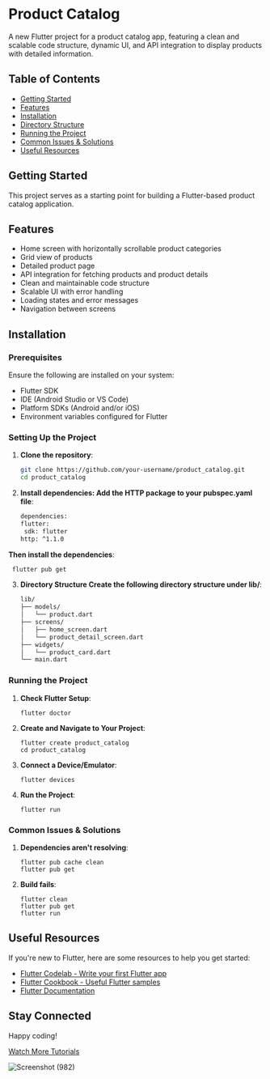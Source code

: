 # Product Catalog

A new Flutter project for a product catalog app, featuring a clean and scalable code structure, dynamic UI, and API integration to display products with detailed information.

## Table of Contents
- [Getting Started](#getting-started)
- [Features](#features)
- [Installation](#installation)
- [Directory Structure](#directory-structure)
- [Running the Project](#running-the-project)
- [Common Issues & Solutions](#common-issues--solutions)
- [Useful Resources](#useful-resources)

## Getting Started

This project serves as a starting point for building a Flutter-based product catalog application.

## Features

- Home screen with horizontally scrollable product categories
- Grid view of products
- Detailed product page
- API integration for fetching products and product details
- Clean and maintainable code structure
- Scalable UI with error handling
- Loading states and error messages
- Navigation between screens

## Installation

### Prerequisites
Ensure the following are installed on your system:
- Flutter SDK
- IDE (Android Studio or VS Code)
- Platform SDKs (Android and/or iOS)
- Environment variables configured for Flutter

### Setting Up the Project

1. **Clone the repository**:
   ```bash
   git clone https://github.com/your-username/product_catalog.git
   cd product_catalog
   
2. **Install dependencies: Add the HTTP package to your pubspec.yaml file**:
   ```bash
   dependencies:
   flutter:
    sdk: flutter
   http: ^1.1.0
   
  **Then install the dependencies**:
  ```bash
   flutter pub get
  ```

3. **Directory Structure Create the following directory structure under lib/**:
   ```bash
   lib/
   ├── models/
   │   └── product.dart
   ├── screens/
   │   ├── home_screen.dart
   │   └── product_detail_screen.dart
   ├── widgets/
   │   └── product_card.dart
   └── main.dart

### Running the Project

1. **Check Flutter Setup**:
   ```
   flutter doctor

2. **Create and Navigate to Your Project**:
   ```
   flutter create product_catalog
   cd product_catalog

3. **Connect a Device/Emulator**:
   ```
   flutter devices

4. **Run the Project**:
   ```
   flutter run

### Common Issues & Solutions

1. **Dependencies aren't resolving**:
   ```
   flutter pub cache clean
   flutter pub get

2. **Build fails**:
   ```
   flutter clean
   flutter pub get
   flutter run

## Useful Resources

If you're new to Flutter, here are some resources to help you get started:

- [Flutter Codelab - Write your first Flutter app](https://docs.flutter.dev/get-started/codelab)
- [Flutter Cookbook - Useful Flutter samples](https://docs.flutter.dev/cookbook)
- [Flutter Documentation](https://docs.flutter.dev/)

## Stay Connected

Happy coding!

 [Watch More Tutorials](https://www.youtube.com/@CodeShowLapZ)


![Screenshot (982)](https://github.com/user-attachments/assets/18963e96-84ee-4eff-9de3-34042e8c33ee)


   



   
